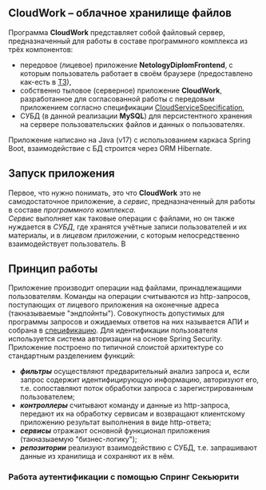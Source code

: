 ## CloudWork – облачное хранилище файлов

Программа **CloudWork** представляет собой файловый сервер, предназначенный для работы в составе программного комплекса из трёх компонентов: 
* передовое (лицевое) приложение **NetologyDiplomFrontend**, с которым пользователь работает в своём браузере (предоставлено как-есть в [ТЗ](./TT.md)),
* собственно тыловое (серверное) приложение **CloudWork**, разработанное для согласованной работы с передовым приложением согласно спецификации [CloudServiceSpecification](./CloudServiceSpecification.yaml),
* СУБД (в данной реализации **MySQL**) для персистентного хранения на сервере пользовательских файлов и данных о пользователях.
    

Приложение написано на Java (v17) с использованием каркаса Spring Boot, взаимодействие с БД строится через ORM Hibernate.

## Запуск приложения
Первое, что нужно понимать, это что **CloudWork** это не самодостаточное приложение, а _сервис_, предназначенный для работы в составе _программного комплекса_.  
_Сервис_ выполняет как таковые операции с файлами, но он также нуждается в _СУБД_, где хранятся учётные записи пользователей и их материалы, и в _лицевом приложении_, с которым непосредственно взаимодействует пользователь.
В 

## Принцип работы
Приложение производит операции над файлами, принадлежащими пользователям.
Команды на операции считываются из http-запросов, поступающих от лицевого приложения на оконечные адреса (такназываемые "эндпойнты"). Совокупность допустимых для программы запросов и ожидаемых ответов на них называется АПИ и собрана в [спецификацию](./CloudServiceSpecification.yaml). Для идентификации пользователя используется система авторизации на основе Spring Security.
Приложение построено по типичной слоистой архитектуре со стандартным разделением функций:
* _**фильтры**_ осуществляют предварительный анализ запроса и, если запрос содержит идентифицирующую информацию, авторизуют его, т.е. сопоставляют поток обработки запроса с зарегистрированным пользователем;
* _**контроллеры**_ считывают команду и данные из http-запроса, передают их на обработку сервисам и возвращают клиентскому приложению результат выполнения в виде http-ответа;
* _**сервисы**_ отражают основной функционал приложения (такназыаемую "бизнес-логику");
* _**репозитории**_ реализуют взаимодействию с СУБД, т.е. запрашивают данные из хранилища и сохраняют их в нём.

### Работа аутентификации с помощью Спринг Секьюрити


